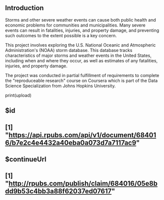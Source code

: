 ## Introduction

Storms and other severe weather events can cause both public health and economic problems for communities and municipalities. Many severe events can result in fatalities, injuries, and property damage, and preventing such outcomes to the extent possible is a key concern.

This project involves exploring the U.S. National Oceanic and Atmospheric Administration's (NOAA) storm database. This database tracks characteristics of major storms and weather events in the United States, including when and where they occur, as well as estimates of any fatalities, injuries, and property damage.

The project was conducted in partial fulfillment of requirements to complete the "reproduceable research" course on Coursera which is part of the Data Science Specialization from Johns Hopkins University.

print(upload)
## $id
## [1] "https://api.rpubs.com/api/v1/document/684016/b7e2c4e4432a40eba0a073d7a7117ac9"
## 
## $continueUrl
## [1] "http://rpubs.com/publish/claim/684016/05e8bdd9b53c4bb3a88f62037ed07617"